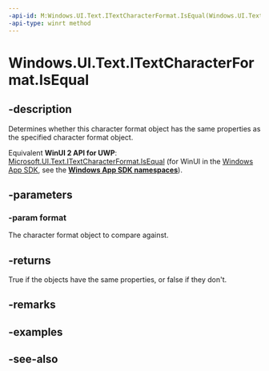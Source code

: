 ```yaml
---
-api-id: M:Windows.UI.Text.ITextCharacterFormat.IsEqual(Windows.UI.Text.ITextCharacterFormat)
-api-type: winrt method
---
```


<!-- Method syntax
public bool IsEqual(Windows.UI.Text.ITextCharacterFormat format)
-->

# Windows.UI.Text.ITextCharacterFormat.IsEqual

## -description
Determines whether this character format object has the same properties as the specified character format object.

Equivalent **WinUI 2 API for UWP**: [Microsoft.UI.Text.ITextCharacterFormat.IsEqual](/windows/winui/api/microsoft.ui.text.itextcharacterformat.isequal) (for WinUI in the [Windows App SDK](/windows/apps/windows-app-sdk/), see the **[Windows App SDK namespaces](/windows/windows-app-sdk/api/winrt/)**).

## -parameters
### -param format
The character format object to compare against.

## -returns
True if the objects have the same properties, or false if they don't.

## -remarks

## -examples

## -see-also
